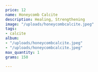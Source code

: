 ```yaml
---
price: 12
name: Honeycomb Calcite
description: Healing, Strengthening
image: "/uploads/honeycombcalcite.jpeg"
tags:
- calcite
album:
- "/uploads/honeycombcalcite.jpeg"
- "/uploads/honeycombcalcite.jpeg"
max_quantity: 1
grams: 150

---
```

